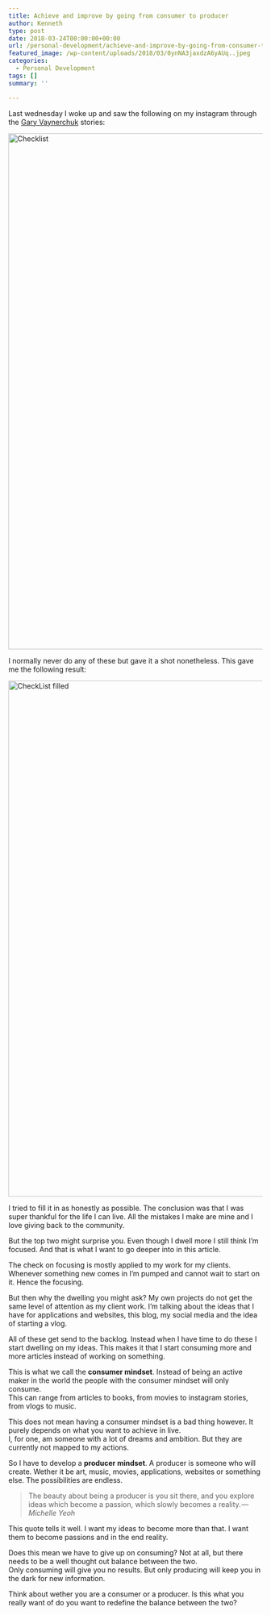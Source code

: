 ```yaml
---
title: Achieve and improve by going from consumer to producer
author: Kenneth
type: post
date: 2018-03-24T00:00:00+00:00
url: /personal-development/achieve-and-improve-by-going-from-consumer-to-producer/
featured_image: /wp-content/uploads/2018/03/0ynNA3jaxdzA6yAUq..jpeg
categories:
  - Personal Development
tags: []
summary: ''

---
```

<p id="0702" class="graf graf--p graf-after--figure">
  Last wednesday I woke up and saw the following on my instagram through the <a class="markup--user markup--p-user" href="https://medium.com/u/c4ec9163657c" target="_blank" rel="noopener noreferrer" data-href="https://medium.com/u/c4ec9163657c" data-anchor-type="2" data-user-id="c4ec9163657c" data-action-value="c4ec9163657c" data-action="show-user-card" data-action-type="hover">Gary Vaynerchuk</a> stories:
</p>

<img class="aligncenter wp-image-190 size-large" src="https://schabrechtsk.be/wp-content/uploads/2018/03/1FtDN5B1Z5uLrYgaqa-3wGw-634x1024.png" alt="Checklist" width="634" height="1024" srcset="https://schabrechtsk.be/wp-content/uploads/2018/03/1FtDN5B1Z5uLrYgaqa-3wGw-634x1024.png 634w, https://schabrechtsk.be/wp-content/uploads/2018/03/1FtDN5B1Z5uLrYgaqa-3wGw-186x300.png 186w, https://schabrechtsk.be/wp-content/uploads/2018/03/1FtDN5B1Z5uLrYgaqa-3wGw-768x1241.png 768w, https://schabrechtsk.be/wp-content/uploads/2018/03/1FtDN5B1Z5uLrYgaqa-3wGw-951x1536.png 951w, https://schabrechtsk.be/wp-content/uploads/2018/03/1FtDN5B1Z5uLrYgaqa-3wGw.png 1122w" sizes="(max-width: 634px) 100vw, 634px" />

<p id="9d6e" class="graf graf--p graf-after--figure">
  I normally never do any of these but gave it a shot nonetheless. This gave me the following result:
</p>

<img class="aligncenter wp-image-192 size-large" src="https://schabrechtsk.be/wp-content/uploads/2018/03/1_uzdnZgc6Q1CvCkIPaPHiw-666x1024.jpeg" alt="CheckList filled" width="666" height="1024" srcset="https://schabrechtsk.be/wp-content/uploads/2018/03/1_uzdnZgc6Q1CvCkIPaPHiw-666x1024.jpeg 666w, https://schabrechtsk.be/wp-content/uploads/2018/03/1_uzdnZgc6Q1CvCkIPaPHiw-195x300.jpeg 195w, https://schabrechtsk.be/wp-content/uploads/2018/03/1_uzdnZgc6Q1CvCkIPaPHiw-768x1180.jpeg 768w, https://schabrechtsk.be/wp-content/uploads/2018/03/1_uzdnZgc6Q1CvCkIPaPHiw-999x1536.jpeg 999w, https://schabrechtsk.be/wp-content/uploads/2018/03/1_uzdnZgc6Q1CvCkIPaPHiw.jpeg 1125w" sizes="(max-width: 666px) 100vw, 666px" />

<p id="41e5" class="graf graf--p graf-after--figure">
  I tried to fill it in as honestly as possible. The conclusion was that I was super thankful for the life I can live. All the mistakes I make are mine and I love giving back to the community.
</p>

<p id="b00e" class="graf graf--p graf-after--p">
  But the top two might surprise you. Even though I dwell more I still think I’m focused. And that is what I want to go deeper into in this article.
</p>

<p id="a0dc" class="graf graf--p graf-after--p">
  The check on focusing is mostly applied to my work for my clients. Whenever something new comes in I’m pumped and cannot wait to start on it. Hence the focusing.
</p>

<p id="dcc6" class="graf graf--p graf-after--p">
  But then why the dwelling you might ask? My own projects do not get the same level of attention as my client work. I’m talking about the ideas that I have for applications and websites, this blog, my social media and the idea of starting a vlog.
</p>

<p id="a034" class="graf graf--p graf-after--p">
  All of these get send to the backlog. Instead when I have time to do these I start dwelling on my ideas. This makes it that I start consuming more and more articles instead of working on something.
</p>

<p id="ade2" class="graf graf--p graf-after--p">
  This is what we call the <strong class="markup--strong markup--p-strong">consumer mindset</strong>. Instead of being an active maker in the world the people with the consumer mindset will only consume.<br /> This can range from articles to books, from movies to instagram stories, from vlogs to music.
</p>

<p id="1fcd" class="graf graf--p graf-after--p">
  This does not mean having a consumer mindset is a bad thing however. It purely depends on what you want to achieve in live.<br /> I, for one, am someone with a lot of dreams and ambition. But they are currently not mapped to my actions.
</p>

<p id="8930" class="graf graf--p graf-after--p">
  So I have to develop a <strong class="markup--strong markup--p-strong">producer mindset</strong>. A producer is someone who will create. Wether it be art, music, movies, applications, websites or something else. The possibilities are endless.
</p>

<blockquote id="034f" class="graf graf--blockquote graf-after--p">
  <p>
    The beauty about being a producer is you sit there, and you explore ideas which become a passion, which slowly becomes a reality. — <em class="markup--em markup--blockquote-em">Michelle Yeoh</em>
  </p>
</blockquote>

<p id="16e2" class="graf graf--p graf-after--blockquote">
  This quote tells it well. I want my ideas to become more than that. I want them to become passions and in the end reality.
</p>

<p id="b3a3" class="graf graf--p graf-after--p">
  Does this mean we have to give up on consuming? Not at all, but there needs to be a well thought out balance between the two.<br /> Only consuming will give you no results. But only producing will keep you in the dark for new information.
</p>

<p id="b648" class="graf graf--p graf-after--p graf--trailing">
  Think about wether you are a consumer or a producer. Is this what you really want of do you want to redefine the balance between the two?
</p>